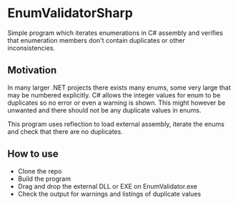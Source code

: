 # EnumValidatorSharp
Simple program which iterates enumerations in C# assembly and verifies that enumeration members don't contain duplicates or other inconsistencies.

## Motivation

In many larger .NET projects there exists many enums, some very large that may be numbered explicitly.
C# allows the integer values for enum to be duplicates so no error or even a warning is shown. This might however be unwanted and there should not be any duplicate values in enums.

This program uses reflection to load external assembly, iterate the enums and check that there are no duplicates.

## How to use

* Clone the repo
* Build the program
* Drag and drop the external DLL or EXE on EnumValidator.exe
* Check the output for warnings and listings of duplicate values